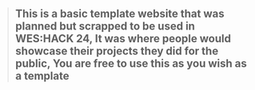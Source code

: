 > ## This is a basic template website that was planned but scrapped to be used in WES:HACK 24, It was where people would showcase their projects they did for the public, You are free to use this as you wish as a template
